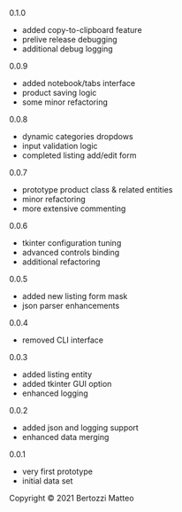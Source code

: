 0.1.0

- added copy-to-clipboard feature
- prelive release debugging
- additional debug logging

0.0.9

- added notebook/tabs interface
- product saving logic
- some minor refactoring

0.0.8

- dynamic categories dropdows
- input validation logic
- completed listing add/edit form

0.0.7

- prototype product class & related entities
- minor refactoring
- more extensive commenting

0.0.6

- tkinter configuration tuning
- advanced controls binding
- additional refactoring

0.0.5

- added new listing form mask
- json parser enhancements

0.0.4

- removed CLI interface

0.0.3

- added listing entity
- added tkinter GUI option
- enhanced logging

0.0.2

- added json and logging support
- enhanced data merging

0.0.1

- very first prototype
- initial data set

Copyright © 2021 Bertozzi Matteo